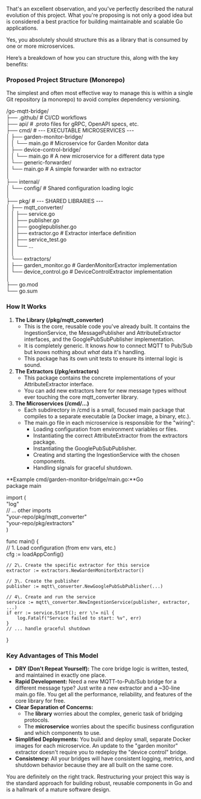 That's an excellent observation, and you've perfectly described the natural evolution of this project. What you're proposing is not only a good idea but is considered a best practice for building maintainable and scalable Go applications.

Yes, you absolutely should structure this as a library that is consumed by one or more microservices.

Here’s a breakdown of how you can structure this, along with the key benefits:

### **Proposed Project Structure (Monorepo)**

The simplest and often most effective way to manage this is within a single Git repository (a monorepo) to avoid complex dependency versioning.

/go-mqtt-bridge/  
├── .github/          \# CI/CD workflows  
├── api/              \# .proto files for gRPC, OpenAPI specs, etc.  
├── cmd/              \# \--- EXECUTABLE MICROSERVICES \---  
│   ├── garden-monitor-bridge/  
│   │   └── main.go   \# Microservice for Garden Monitor data  
│   ├── device-control-bridge/  
│   │   └── main.go   \# A new microservice for a different data type  
│   └── generic-forwarder/  
│       └── main.go   \# A simple forwarder with no extractor  
│  
├── internal/  
│   └── config/       \# Shared configuration loading logic  
│  
├── pkg/              \# \--- SHARED LIBRARIES \---  
│   ├── mqtt\_converter/  
│   │   ├── service.go  
│   │   ├── publisher.go  
│   │   ├── googlepublisher.go  
│   │   ├── extractor.go         \# Extractor interface definition  
│   │   ├── service\_test.go  
│   │   └── ...  
│   │  
│   └── extractors/  
│       ├── garden\_monitor.go    \# GardenMonitorExtractor implementation  
│       └── device\_control.go    \# DeviceControlExtractor implementation  
│  
├── go.mod  
└── go.sum

### **How It Works**

1. **The Library (/pkg/mqtt\_converter)**
    * This is the core, reusable code you've already built. It contains the IngestionService, the MessagePublisher and AttributeExtractor interfaces, and the GooglePubSubPublisher implementation.
    * It is completely generic. It knows *how* to connect MQTT to Pub/Sub but knows nothing about *what* data it's handling.
    * This package has its own unit tests to ensure its internal logic is sound.
2. **The Extractors (/pkg/extractors)**
    * This package contains the concrete implementations of your AttributeExtractor interface.
    * You can add new extractors here for new message types without ever touching the core mqtt\_converter library.
3. **The Microservices (/cmd/...)**
    * Each subdirectory in /cmd is a small, focused main package that compiles to a separate executable (a Docker image, a binary, etc.).
    * The main.go file in each microservice is responsible for the "wiring":
        * Loading configuration from environment variables or files.
        * Instantiating the correct AttributeExtractor from the extractors package.
        * Instantiating the GooglePubSubPublisher.
        * Creating and starting the IngestionService with the chosen components.
        * Handling signals for graceful shutdown.

**Example cmd/garden-monitor-bridge/main.go:**Go  
package main

import (  
"log"  
// ... other imports  
"your-repo/pkg/mqtt\_converter"  
"your-repo/pkg/extractors"  
)

func main() {  
// 1\. Load configuration (from env vars, etc.)  
cfg := loadAppConfig()

    // 2\. Create the specific extractor for this service  
    extractor := extractors.NewGardenMonitorExtractor()

    // 3\. Create the publisher  
    publisher := mqtt\_converter.NewGooglePubSubPublisher(...)

    // 4\. Create and run the service  
    service := mqtt\_converter.NewIngestionService(publisher, extractor, ...)  
    if err := service.Start(); err \!= nil {  
        log.Fatalf("Service failed to start: %v", err)  
    }  
    // ... handle graceful shutdown  
}

### **Key Advantages of This Model**

* **DRY (Don't Repeat Yourself):** The core bridge logic is written, tested, and maintained in exactly one place.
* **Rapid Development:** Need a new MQTT-to-Pub/Sub bridge for a different message type? Just write a new extractor and a \~30-line main.go file. You get all the performance, reliability, and features of the core library for free.
* **Clear Separation of Concerns:**
    * The **library** worries about the complex, generic task of bridging protocols.
    * The **microservice** worries about the specific business configuration and which components to use.
* **Simplified Deployments:** You build and deploy small, separate Docker images for each microservice. An update to the "garden monitor" extractor doesn't require you to redeploy the "device control" bridge.
* **Consistency:** All your bridges will have consistent logging, metrics, and shutdown behavior because they are all built on the same core.

You are definitely on the right track. Restructuring your project this way is the standard approach for building robust, reusable components in Go and is a hallmark of a mature software design.